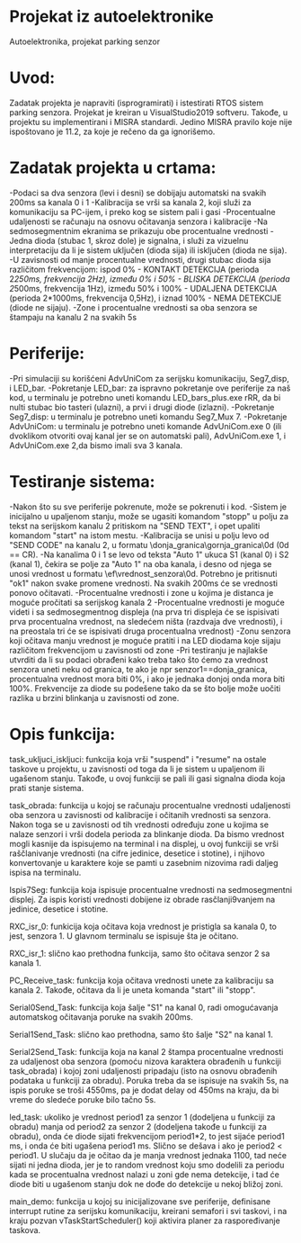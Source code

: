# Projekat iz autoelektronike
 Autoelektronika, projekat parking senzor
# Uvod:

 Zadatak projekta je napraviti (isprogramirati) i istestirati RTOS sistem parking senzora. Projekat je kreiran u VisualStudio2019 softveru. Takođe, u projektu su implementirani i MISRA standardi. Jedino MISRA pravilo koje nije ispoštovano je 11.2, za koje je rečeno da ga ignorišemo.

# Zadatak projekta u crtama:

-Podaci sa dva senzora (levi i desni) se dobijaju automatski na svakih 200ms sa kanala 0 i 1
-Kalibracija se vrši sa kanala 2, koji služi za komunikaciju sa PC-ijem, i preko kog se sistem pali i gasi
-Procentualne udaljenosti se računaju na osnovu očitavanja senzora i kalibracije
-Na sedmosegmentnim ekranima se prikazuju obe procentualne vrednosti
-Jedna dioda (stubac 1, skroz dole) je signalna, i služi za vizuelnu interpretaciju da li je sistem uključen (dioda sija) ili isključen (dioda ne sija).
-U zavisnosti od manje procentualne vrednosti, drugi stubac dioda sija različitom frekvencijom: ispod 0% - KONTAKT DETEKCIJA (perioda 2*250ms, frekvencija 2Hz), između 0% i 50% - BLISKA DETEKCIJA (perioda 2*500ms, frekvencija 1Hz), između 50% i 100% - UDALJENA DETEKCIJA (perioda 2*1000ms, frekvencija 0,5Hz), i iznad 100% - NEMA DETEKCIJE (diode ne sijaju).
-Zone i procentualne vrednosti sa oba senzora se štampaju na kanalu 2 na svakih 5s

# Periferije:
-Pri simulaciji su korišćeni AdvUniCom za serijsku komunikaciju, Seg7_disp, i LED_bar. 
-Pokretanje LED_bar: za ispravno pokretanje ove periferije za naš kod, u terminalu je potrebno uneti komandu LED_bars_plus.exe rRR, da bi nulti stubac bio tasteri (ulazni), a prvi i drugi diode (izlazni).
-Pokretanje Seg7_disp: u terminalu je potrebno uneti komandu Seg7_Mux 7.
-Pokretanje AdvUniCom: u terminalu je potrebno uneti komande AdvUniCom.exe 0 (ili dvoklikom otvoriti ovaj kanal jer se on automatski pali), AdvUniCom.exe 1, i AdvUniCom.exe 2,da bismo imali sva 3 kanala.

# Testiranje sistema:
-Nakon što su sve periferije pokrenute, može se pokrenuti i kod.
-Sistem je inicijalno u upaljenom stanju, može se ugasiti komandom "stopp" u polju za tekst na serijskom kanalu 2 pritiskom na "SEND TEXT", i opet upaliti komandom "start" na istom mestu. 
-Kalibracija se unisi u polju levo od "SEND CODE" na kanalu 2, u formatu \donja_granica\gornja_granica\0d (0d == CR).
-Na kanalima 0 i 1 se levo od teksta "Auto 1" ukuca S1 (kanal 0) i S2 (kanal 1), čekira se polje za "Auto 1" na oba kanala, i desno od njega se unosi vrednost u formatu \ef\vrednost_senzora\0d. Potrebno je pritisnuti "ok1" nakon svake promene vrednosti. Na svakih 200ms će se vrednosti ponovo očitavati. 
-Procentualne vrednosti i zone u kojima je distanca je moguće pročitati sa serijskog kanala 2
-Procentualne vrednosti je moguće videti i sa sedmosegmentnog displeja (na prva tri displeja će se ispisivati prva procentualna vrednost, na sledećem ništa (razdvaja dve vrednosti), i na preostala tri će se ispisivati druga procentualna vrednost)
-Zonu senzora koji očitava manju vrednost je moguće pratiti i na LED diodama koje sijaju različitom frekvencijom u zavisnosti od zone
-Pri testiranju je najlakše utvrditi da li su podaci obrađeni kako treba tako što ćemo za vrednost senzora uneti neku od granica, te ako je npr senzor1==donja_granica, procentualna vrednost mora biti 0%, i ako je jednaka donjoj onda mora biti 100%. Frekvencije za diode su podešene tako da se što bolje može uočiti razlika u brzini blinkanja u zavisnosti od zone.

# Opis funkcija:

task_ukljuci_iskljuci: funkcija koja vrši "suspend" i "resume" na ostale taskove u projektu, u zavisnosti od toga da li je sistem u upaljenom ili ugašenom stanju. Takođe, u ovoj funkciji se pali ili gasi signalna dioda koja prati stanje sistema.

task_obrada: funkcija u kojoj se računaju procentualne vrednosti udaljenosti oba senzora u zavisnosti od kalibracije i očitanih vrednosti sa senzora. Nakon toga se u zavisnosti od tih vrednosti određuju zone u kojima se nalaze senzori i vrši dodela perioda za blinkanje dioda. Da bismo vrednost mogli kasnije da ispisujemo na terminal i na displej, u ovoj funkciji se vrši raščlanivanje vrednosti (na cifre jedinice, desetice i stotine), i njihovo konvertovanje u karaktere koje se pamti u zasebnim nizovima radi daljeg ispisa na terminalu.

Ispis7Seg: funkcija koja ispisuje procentualne vrednosti na sedmosegmentni displej. Za ispis koristi vrednosti dobijene iz obrade rasčlanji9vanjem na jedinice, desetice i stotine. 

RXC_isr_0: funkicija koja očitava koja vrednost je pristigla sa kanala 0, to jest, senzora 1. U glavnom terminalu se ispisuje šta je očitano.

RXC_isr_1: slično kao prethodna funkcija, samo što očitava senzor 2 sa kanala 1.

PC_Receive_task: funkcija koja očitava vrednosti unete za kalibraciju sa kanala 2. Takođe, očitava da li je uneta komanda "start" ili "stopp".

Serial0Send_Task: funkcija koja šalje "S1" na kanal 0, radi omogućavanja automatskog očitavanja poruke na svakih 200ms.

Serial1Send_Task: slično kao prethodna, samo što šalje "S2" na kanal 1.

Serial2Send_Task: funkcija koja na kanal 2 štampa procentualne vrednosti za udaljenost oba senzora (pomoću nizova karaktera obrađenih u funkciji task_obrada) i kojoj zoni udaljenosti pripadaju (isto na osnovu obrađenih podataka u funkciji za obradu). Poruka treba da se ispisuje na svakih 5s, na ispis poruke se troši 4550ms, pa je dodat delay od 450ms na kraju, da bi vreme do sledeće poruke bilo tačno 5s.

led_task: ukoliko je vrednost period1 za senzor 1 (dodeljena u funkciji za obradu) manja od period2 za senzor 2 (dodeljena takođe u funkciji za obradu), onda će diode sijati frekvencijom period1*2, to jest sijaće period1 ms, i onda će biti ugašena period1 ms. Slično se dešava i ako je period2 < period1. U slučaju da je očitao da je manja vrednost jednaka 1100, tad neće sijati ni jedna dioda, jer je to random vrednost koju smo dodelili za periodu kada se procentualna vrednost nalazi u zoni gde nema detekcije, i tad će diode biti u ugašenom stanju dok ne dođe do detekcije u nekoj bližoj zoni.

main_demo: funkcija u kojoj su inicijalizovane sve periferije, definisane interrupt rutine za serijsku komunikaciju, kreirani semafori i svi taskovi, i na kraju pozvan vTaskStartScheduler() koji aktivira planer za raspoređivanje taskova.
